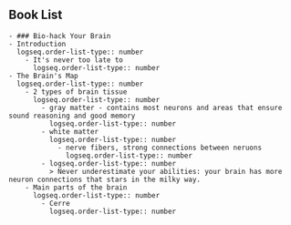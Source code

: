 ## Book List
	- ### Bio-hack Your Brain
	- Introduction
	  logseq.order-list-type:: number
		- It's never too late to 
		  logseq.order-list-type:: number
	- The Brain's Map
	  logseq.order-list-type:: number
		- 2 types of brain tissue
		  logseq.order-list-type:: number
			- gray matter - contains most neurons and areas that ensure sound reasoning and good memory
			  logseq.order-list-type:: number
			- white matter 
			  logseq.order-list-type:: number
				- nerve fibers, strong connections between neruons
				  logseq.order-list-type:: number
			- logseq.order-list-type:: number
			  > Never underestimate your abilities: your brain has more neuron connections that stars in the milky way.
		- Main parts of the brain
		  logseq.order-list-type:: number
			- Cerre
			  logseq.order-list-type:: number